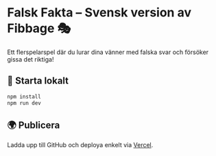 # Falsk Fakta – Svensk version av Fibbage 🎭

Ett flerspelarspel där du lurar dina vänner med falska svar och försöker gissa det riktiga!

## 🚀 Starta lokalt

```bash
npm install
npm run dev
```

## 🌍 Publicera

Ladda upp till GitHub och deploya enkelt via [Vercel](https://vercel.com).
